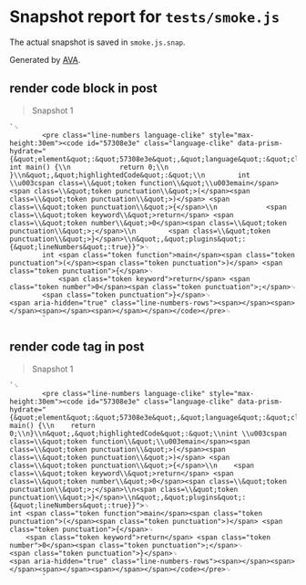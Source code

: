 # Snapshot report for `tests/smoke.js`

The actual snapshot is saved in `smoke.js.snap`.

Generated by [AVA](https://avajs.dev).

## render code block in post

> Snapshot 1

    `␊
            <pre class="line-numbers language-clike" style="max-height:30em"><code id="57308e3e" class="language-clike" data-prism-hydrate="{&quot;element&quot;:&quot;57308e3e&quot;,&quot;language&quot;:&quot;clike&quot;,&quot;code&quot;:&quot;\\n        int main() {\\n            return 0;\\n        }\\n&quot;,&quot;highlightedCode&quot;:&quot;\\n        int \\u003cspan class=\\&quot;token function\\&quot;\\u003emain</span><span class=\\&quot;token punctuation\\&quot;>(</span><span class=\\&quot;token punctuation\\&quot;>)</span> <span class=\\&quot;token punctuation\\&quot;>{</span>\\n            <span class=\\&quot;token keyword\\&quot;>return</span> <span class=\\&quot;token number\\&quot;>0</span><span class=\\&quot;token punctuation\\&quot;>;</span>\\n        <span class=\\&quot;token punctuation\\&quot;>}</span>\\n&quot;,&quot;plugins&quot;:{&quot;lineNumbers&quot;:true}}">␊
            int <span class="token function">main</span><span class="token punctuation">(</span><span class="token punctuation">)</span> <span class="token punctuation">{</span>␊
                <span class="token keyword">return</span> <span class="token number">0</span><span class="token punctuation">;</span>␊
            <span class="token punctuation">}</span>␊
    <span aria-hidden="true" class="line-numbers-rows"><span></span><span></span><span></span><span></span></span></code></pre>␊
            `

## render code tag in post

> Snapshot 1

    `␊
            <pre class="line-numbers language-clike" style="max-height:30em"><code id="57308e3e" class="language-clike" data-prism-hydrate="{&quot;element&quot;:&quot;57308e3e&quot;,&quot;language&quot;:&quot;clike&quot;,&quot;code&quot;:&quot;\\nint main() {\\n    return 0;\\n}\\n&quot;,&quot;highlightedCode&quot;:&quot;\\nint \\u003cspan class=\\&quot;token function\\&quot;\\u003emain</span><span class=\\&quot;token punctuation\\&quot;>(</span><span class=\\&quot;token punctuation\\&quot;>)</span> <span class=\\&quot;token punctuation\\&quot;>{</span>\\n    <span class=\\&quot;token keyword\\&quot;>return</span> <span class=\\&quot;token number\\&quot;>0</span><span class=\\&quot;token punctuation\\&quot;>;</span>\\n<span class=\\&quot;token punctuation\\&quot;>}</span>\\n&quot;,&quot;plugins&quot;:{&quot;lineNumbers&quot;:true}}">␊
    int <span class="token function">main</span><span class="token punctuation">(</span><span class="token punctuation">)</span> <span class="token punctuation">{</span>␊
        <span class="token keyword">return</span> <span class="token number">0</span><span class="token punctuation">;</span>␊
    <span class="token punctuation">}</span>␊
    <span aria-hidden="true" class="line-numbers-rows"><span></span><span></span><span></span><span></span></span></code></pre>␊
            `
